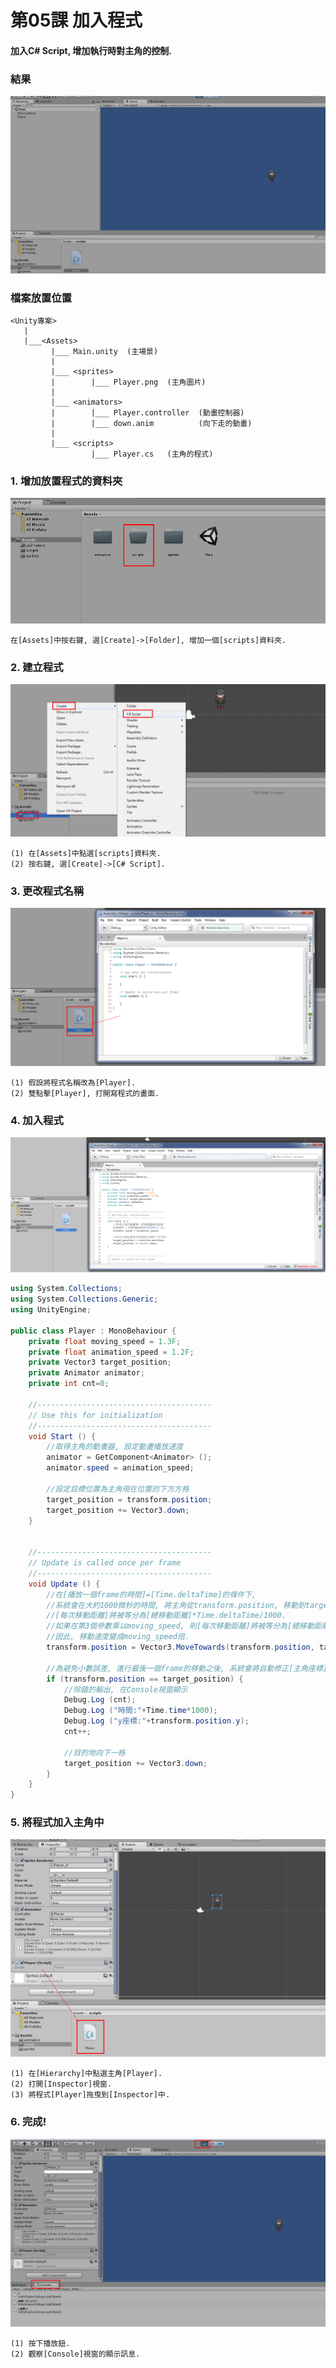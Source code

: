 # 第05課 加入程式

#### 加入C# Script, 增加執行時對主角的控制.


### 結果
![GitHub Logo](/screen/img05.png)


### 檔案放置位置
```
<Unity專案>
   |  
   |___<Assets>
         |___ Main.unity  (主場景)  
         |
         |___ <sprites>
         |        |___ Player.png  (主角圖片)   
         |        
         |___ <animators>
         |        |___ Player.controller  (動畫控制器)     
         |        |___ down.anim          (向下走的動畫)                 
         |        
         |___ <scripts>
                  |___ Player.cs   (主角的程式)                     
```


### 1. 增加放置程式的資料夾

![GitHub Logo](/screen/img05-01.png)

```
在[Assets]中按右鍵, 選[Create]->[Folder], 增加一個[scripts]資料夾.
```

### 2. 建立程式

![GitHub Logo](/screen/img05-02.png)

```
(1) 在[Assets]中點選[scripts]資料夾.
(2) 按右鍵, 選[Create]->[C# Script].
```


### 3. 更改程式名稱

![GitHub Logo](/screen/img05-03.png)

```
(1) 假設將程式名稱改為[Player].
(2) 雙點擊[Player], 打開寫程式的畫面.
```


### 4. 加入程式

![GitHub Logo](/screen/img05-04.png)

```c#
using System.Collections;
using System.Collections.Generic;
using UnityEngine;

public class Player : MonoBehaviour {
    private float moving_speed = 1.3F;
    private float animation_speed = 1.2F;
    private Vector3 target_position;
    private Animator animator;
    private int cnt=0;

    //---------------------------------------
    // Use this for initialization
    //---------------------------------------
    void Start () {
        //取得主角的動畫器, 設定動畫播放速度
        animator = GetComponent<Animator> ();
        animator.speed = animation_speed;

        //設定目標位置為主角現在位置的下方方格
        target_position = transform.position;
        target_position += Vector3.down;
    }


    //---------------------------------------
    // Update is called once per frame
    //---------------------------------------
    void Update () {				
        //在[播放一個frame的時間]=[Time.deltaTime]的條件下,    
        //系統會在大約1000微秒的時間, 將主角從transform.position, 移動到target_position.        
        //[每次移動距離]將被等分為[總移動距離]*Time.deltaTime/1000.
        //如果在第3個參數乘以moving_speed, 則[每次移動距離]將被等分為[總移動距離]*Time.deltaTime*moving_speed/1000.
        //因此, 移動速度變成moving_speed倍.
        transform.position = Vector3.MoveTowards(transform.position, target_position, Time.deltaTime * moving_speed);

        //為避免小數誤差, 進行最後一個frame的移動之後, 系統會將自動修正[主角座標]=[目的地座標].
        if (transform.position == target_position) {
            //除錯的輸出, 在Console視窗顯示
            Debug.Log (cnt);
            Debug.Log ("時間:"+Time.time*1000);
            Debug.Log ("y座標:"+transform.position.y);
            cnt++;

            //目的地向下一格
            target_position += Vector3.down;
        }
    }
}
```


### 5. 將程式加入主角中 

![GitHub Logo](/screen/img05-05.png)

```
(1) 在[Hierarchy]中點選主角[Player].
(2) 打開[Inspector]視窗.
(3) 將程式[Player]拖曳到[Inspector]中.
```


### 6. 完成! 

![GitHub Logo](/screen/img05-06.png)

```
(1) 按下播放鈕.
(2) 觀察[Console]視窗的顯示訊息.
```
